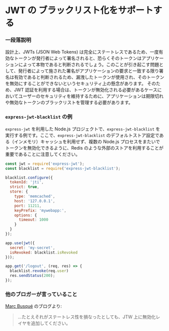 # JWT の ブラックリスト化をサポートする

### 一段落説明

設計上、JWTs (JSON Web Tokens) は完全にステートレスであるため、一度有効なトークンが発行者によって署名されると、恐らくそのトークンはアプリケーションによって本物であると判断されるでしょう。このことが引き起こす問題として、発行者によって施された署名がアプリケーションの要求と一致する限り署名は有効であると判断されるため、漏洩したトークンが使用され、そのトークンを無効にすることができないというセキュリティ上の懸念があります。
そのため、JWT 認証を利用する場合は、トークンが無効化される必要があるケースにおいてユーザーのセキュリティを維持するために、アプリケーションは期限切れや無効なトークンのブラックリストを管理する必要があります。

### `express-jwt-blacklist` の例

`express-jwt` を利用した Node.js プロジェクトで、`express-jwt-blacklist` を実行する例です。ここで、`express-jwt-blacklist` のデフォルトストア設定である（インメモリ）キャッシュを利用せず、複数の Node.js プロセスをまたいでトークンを無効化できるように、Redis のような外部のストアを利用することが重要であることに注意してください。

```javascript
const jwt = require('express-jwt');
const blacklist = require('express-jwt-blacklist');

blacklist.configure({
  tokenId: 'jti',
  strict: true,
  store: {
    type: 'memcached',
    host: '127.0.0.1',
    port: 11211,
    keyPrefix: 'mywebapp:',
    options: {
      timeout: 1000
    }
  }
});

app.use(jwt({
  secret: 'my-secret',
  isRevoked: blacklist.isRevoked
}));

app.get('/logout', (req, res) => {
  blacklist.revoke(req.user)
  res.sendStatus(200);
});
```

### 他のブロガーが言っていること

[Marc Busqué](http://waiting-for-dev.github.io/blog/2017/01/25/jwt_secure_usage/) のブログより:
> ...たとえそれがステートレス性を損なったとしても、JTW 上に無効化レイヤを追加してください。
